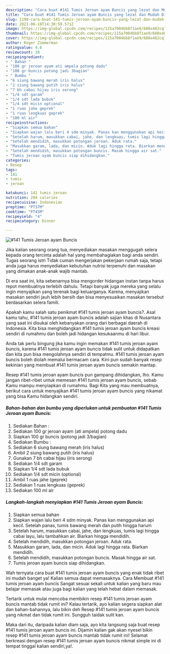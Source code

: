 ```yaml
---
description: "Cara buat #141 Tumis Jeroan ayam Buncis yang lezat dan Mudah Dibuat"
title: "Cara buat #141 Tumis Jeroan ayam Buncis yang lezat dan Mudah Dibuat"
slug: 1198-cara-buat-141-tumis-jeroan-ayam-buncis-yang-lezat-dan-mudah-dibuat
date: 2021-06-18T14:30:59.571Z
image: https://img-global.cpcdn.com/recipes/115a7004bb8f1ae9/680x482cq70/141-tumis-jeroan-ayam-buncis-foto-resep-utama.jpg
thumbnail: https://img-global.cpcdn.com/recipes/115a7004bb8f1ae9/680x482cq70/141-tumis-jeroan-ayam-buncis-foto-resep-utama.jpg
cover: https://img-global.cpcdn.com/recipes/115a7004bb8f1ae9/680x482cq70/141-tumis-jeroan-ayam-buncis-foto-resep-utama.jpg
author: Roger Zimmerman
ratingvalue: 4.6
reviewcount: 10
recipeingredient:
- " Bahan "
- "100 gr jeroan ayam ati ampela potong dadu"
- "100 gr buncis potong jadi 3bagian"
- " Bumbu "
- "6 siung bawang merah iris halus"
- "2 siung bawang putih iris halus"
- "7 bh cabai hijau iris serong"
- "1/4 sdt garam"
- "1/4 sdt lada bubuk"
- "1/4 sdt micin optional"
- "1 ruas jahe geprek"
- "1 ruas lengkuas geprek"
- "100 ml air"
recipeinstructions:
- "Siapkan semua bahan"
- "Siapkan wajan lalu beri 4 sdm minyak. Panas kan menggunakan api kecil. Setelah panas, tumis bawang merah dan putih hingga harum"
- "Setelah harum, masukkan cabai, jahe, dan lengkuas, tumis lagi hingga cabai layu, lalu tambahkan air. Biarkan hingga mendidih."
- "Setelah mendidih, masukkan potongan jeroan. Aduk rata."
- "Masukkan garam, lada, dan micin. Aduk lagi hingga rata. Biarkan mendidih."
- "Setelah mendidih, masukkan potongan buncis. Masak hingga air sat."
- "Tumis jeroan ayam buncis siap dihidangkan."
categories:
- Resep
tags:
- 141
- tumis
- jeroan

katakunci: 141 tumis jeroan 
nutrition: 294 calories
recipecuisine: Indonesian
preptime: "PT37M"
cooktime: "PT45M"
recipeyield: "4"
recipecategory: Dinner

---
```



![#141 Tumis Jeroan ayam Buncis](https://img-global.cpcdn.com/recipes/115a7004bb8f1ae9/680x482cq70/141-tumis-jeroan-ayam-buncis-foto-resep-utama.jpg)

Jika kalian seorang orang tua, menyediakan masakan menggugah selera kepada orang tercinta adalah hal yang membahagiakan bagi anda sendiri. Tugas seorang istri Tidak cuman mengerjakan pekerjaan rumah saja, tetapi anda juga harus menyediakan kebutuhan nutrisi terpenuhi dan masakan yang dimakan anak-anak wajib mantab.

Di era  saat ini, kita sebenarnya bisa mengorder hidangan instan tanpa harus repot membuatnya terlebih dahulu. Tetapi banyak juga mereka yang selalu ingin menyajikan yang terenak bagi keluarganya. Karena, menyajikan masakan sendiri jauh lebih bersih dan bisa menyesuaikan masakan tersebut berdasarkan selera famili. 



Apakah kamu salah satu penikmat #141 tumis jeroan ayam buncis?. Asal kamu tahu, #141 tumis jeroan ayam buncis adalah sajian khas di Nusantara yang saat ini disukai oleh kebanyakan orang dari berbagai daerah di Indonesia. Kita bisa menghidangkan #141 tumis jeroan ayam buncis kreasi sendiri di rumahmu dan boleh jadi hidangan kesukaanmu di hari libur.

Anda tak perlu bingung jika kamu ingin memakan #141 tumis jeroan ayam buncis, karena #141 tumis jeroan ayam buncis tidak sulit untuk didapatkan dan kita pun bisa mengolahnya sendiri di tempatmu. #141 tumis jeroan ayam buncis boleh diolah memalui bermacam cara. Kini pun sudah banyak resep kekinian yang membuat #141 tumis jeroan ayam buncis semakin mantap.

Resep #141 tumis jeroan ayam buncis pun gampang dihidangkan, lho. Kamu jangan ribet-ribet untuk memesan #141 tumis jeroan ayam buncis, sebab Kamu mampu menyiapkan di rumahmu. Bagi Kita yang mau membuatnya, berikut cara untuk menyajikan #141 tumis jeroan ayam buncis yang nikamat yang bisa Kamu hidangkan sendiri.

<!--inarticleads1-->

##### Bahan-bahan dan bumbu yang diperlukan untuk pembuatan #141 Tumis Jeroan ayam Buncis:

1. Sediakan  Bahan :
1. Sediakan 100 gr jeroan ayam (ati ampela) potong dadu
1. Siapkan 100 gr buncis (potong jadi 3/bagian)
1. Sediakan  Bumbu :
1. Sediakan 6 siung bawang merah (iris halus)
1. Ambil 2 siung bawang putih (iris halus)
1. Gunakan 7 bh cabai hijau (iris serong)
1. Sediakan 1/4 sdt garam
1. Siapkan 1/4 sdt lada bubuk
1. Sediakan 1/4 sdt micin (optional)
1. Ambil 1 ruas jahe (geprek)
1. Sediakan 1 ruas lengkuas (geprek)
1. Sediakan 100 ml air




<!--inarticleads2-->

##### Langkah-langkah menyiapkan #141 Tumis Jeroan ayam Buncis:

1. Siapkan semua bahan
1. Siapkan wajan lalu beri 4 sdm minyak. Panas kan menggunakan api kecil. Setelah panas, tumis bawang merah dan putih hingga harum
1. Setelah harum, masukkan cabai, jahe, dan lengkuas, tumis lagi hingga cabai layu, lalu tambahkan air. Biarkan hingga mendidih.
1. Setelah mendidih, masukkan potongan jeroan. Aduk rata.
1. Masukkan garam, lada, dan micin. Aduk lagi hingga rata. Biarkan mendidih.
1. Setelah mendidih, masukkan potongan buncis. Masak hingga air sat.
1. Tumis jeroan ayam buncis siap dihidangkan.




Wah ternyata cara buat #141 tumis jeroan ayam buncis yang enak tidak ribet ini mudah banget ya! Kalian semua dapat memasaknya. Cara Membuat #141 tumis jeroan ayam buncis Sangat sesuai sekali untuk kalian yang baru mau belajar memasak atau juga bagi kalian yang telah hebat dalam memasak.

Tertarik untuk mulai mencoba membikin resep #141 tumis jeroan ayam buncis mantab tidak rumit ini? Kalau tertarik, ayo kalian segera siapkan alat dan bahan-bahannya, lalu bikin deh Resep #141 tumis jeroan ayam buncis yang nikmat dan tidak rumit ini. Sungguh taidak sulit kan. 

Maka dari itu, daripada kalian diam saja, ayo kita langsung saja buat resep #141 tumis jeroan ayam buncis ini. Dijamin kalian gak akan nyesel bikin resep #141 tumis jeroan ayam buncis mantab tidak rumit ini! Selamat berkreasi dengan resep #141 tumis jeroan ayam buncis nikmat simple ini di tempat tinggal kalian sendiri,ya!.

